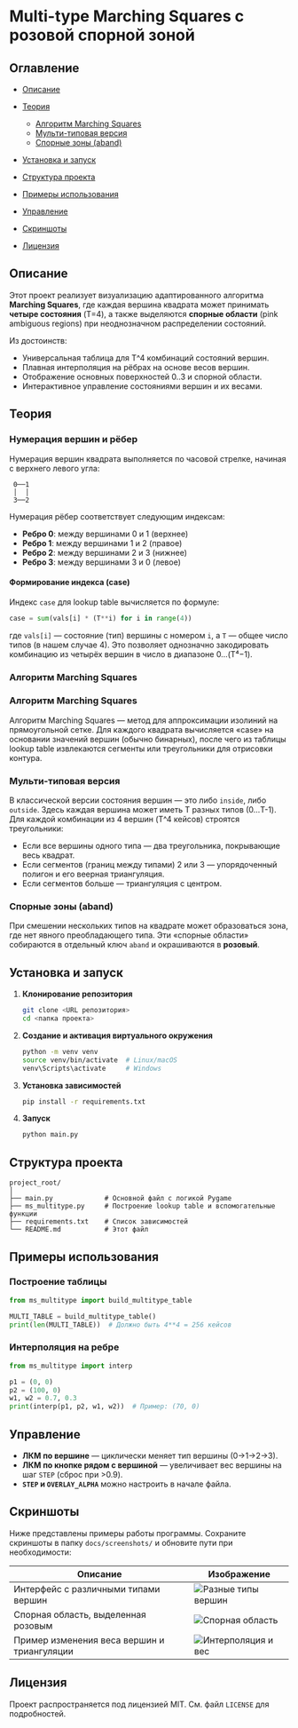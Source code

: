 # Multi-type Marching Squares с розовой спорной зоной

## Оглавление

* [Описание](#Описание)
* [Теория](#Теория)

  * [Алгоритм Marching Squares](#Алгоритм-Marching-Squares)
  * [Мульти-типовая версия](#Мульти-типовая-версия)
  * [Спорные зоны (aband)](#Спорные-зоны-aband)
* [Установка и запуск](#Установка-и-запуск)
* [Структура проекта](#Структура-проекта)
* [Примеры использования](#Примеры-использования)
* [Управление](#Управление)
* [Скриншоты](#Скриншоты)
* [Лицензия](#Лицензия)

## Описание

Этот проект реализует визуализацию адаптированного алгоритма **Marching Squares**, где каждая вершина квадрата может принимать **четыре состояния** (T=4), а также выделяются **спорные области** (pink ambiguous regions) при неоднозначном распределении состояний.

Из достоинств:

* Универсальная таблица для T^4 комбинаций состояний вершин.
* Плавная интерполяция на рёбрах на основе весов вершин.
* Отображение основных поверхностей 0..3 и спорной области.
* Интерактивное управление состояниями вершин и их весами.

## Теория

### Нумерация вершин и рёбер

Нумерация вершин квадрата выполняется по часовой стрелке, начиная с верхнего левого угла:

```
 0──1
 │  │
 3──2
```

Нумерация рёбер соответствует следующим индексам:

* **Ребро 0**: между вершинами 0 и 1 (верхнее)
* **Ребро 1**: между вершинами 1 и 2 (правое)
* **Ребро 2**: между вершинами 2 и 3 (нижнее)
* **Ребро 3**: между вершинами 3 и 0 (левое)

#### Формирование индекса (case)

Индекс `case` для lookup table вычисляется по формуле:

```python
case = sum(vals[i] * (T**i) for i in range(4))
```

где `vals[i]` — состояние (тип) вершины с номером `i`, а `T` — общее число типов (в нашем случае 4). Это позволяет однозначно закодировать комбинацию из четырёх вершин в число в диапазоне 0…(T⁴−1).

### Алгоритм Marching Squares

### Алгоритм Marching Squares

Алгоритм Marching Squares — метод для аппроксимации изолиний на прямоугольной сетке. Для каждого квадрата вычисляется «case» на основании значений вершин (обычно бинарных), после чего из таблицы lookup table извлекаются сегменты или треугольники для отрисовки контура.

### Мульти-типовая версия

В классической версии состояния вершин — это либо `inside`, либо `outside`. Здесь каждая вершина может иметь T разных типов (0…T-1). Для каждой комбинации из 4 вершин (T^4 кейсов) строятся треугольники:

* Если все вершины одного типа — два треугольника, покрывающие весь квадрат.
* Если сегментов (границ между типами) 2 или 3 — упорядоченный полигон и его веерная триангуляция.
* Если сегментов больше — триангуляция с центром.

### Спорные зоны (aband)

При смешении нескольких типов на квадрате может образоваться зона, где нет явного преобладающего типа. Эти «спорные области» собираются в отдельный ключ `aband` и окрашиваются в **розовый**.

## Установка и запуск

1. **Клонирование репозитория**

   ```bash
   git clone <URL репозитория>
   cd <папка проекта>
   ```
2. **Создание и активация виртуального окружения**

   ```bash
   python -m venv venv
   source venv/bin/activate  # Linux/macOS
   venv\Scripts\activate     # Windows
   ```
3. **Установка зависимостей**

   ```bash
   pip install -r requirements.txt
   ```

4. **Запуск**

   ```bash
   python main.py
   ```

## Структура проекта

```plain
project_root/
│
├── main.py             # Основной файл с логикой Pygame
├── ms_multitype.py     # Построение lookup table и вспомогательные функции
├── requirements.txt    # Список зависимостей
└── README.md           # Этот файл
```

## Примеры использования

### Построение таблицы

```python
from ms_multitype import build_multitype_table

MULTI_TABLE = build_multitype_table()
print(len(MULTI_TABLE))  # Должно быть 4**4 = 256 кейсов
```

### Интерполяция на ребре

```python
from ms_multitype import interp

p1 = (0, 0)
p2 = (100, 0)
w1, w2 = 0.7, 0.3
print(interp(p1, p2, w1, w2))  # Пример: (70, 0)
```

## Управление

* **ЛКМ по вершине** — циклически меняет тип вершины (0→1→2→3).
* **ЛКМ по кнопке рядом с вершиной** — увеличивает вес вершины на шаг `STEP` (сброс при >0.9).
* **`STEP` и `OVERLAY_ALPHA`** можно настроить в начале файла.

## Скриншоты

Ниже представлены примеры работы программы. Сохраните скриншоты в папку `docs/screenshots/` и обновите пути при необходимости:

| Описание                                    | Изображение                                          |
| ------------------------------------------- | ---------------------------------------------------- |
| Интерфейс с различными типами вершин        | ![Разные типы вершин](docs/screenshots/example1.png) |
| Спорная область, выделенная розовым         | ![Спорная область](docs/screenshots/example2.png)    |
| Пример изменения веса вершин и триангуляции | ![Интерполяция и вес](docs/screenshots/example3.png) |

## Лицензия

Проект распространяется под лицензией MIT. См. файл `LICENSE` для подробностей.
